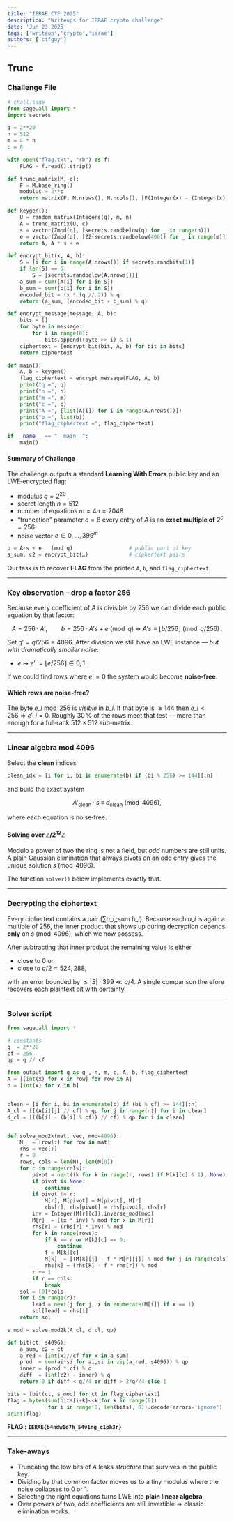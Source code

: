 ```yaml
---
title: "IERAE CTF 2025"
description: "Writeups for IERAE crypto challenge"
date: 'Jun 23 2025'
tags: ['writeup','crypto','ierae']
authors: ['ctfguy']
---
```

## Trunc


### Challenge File

```python
# chall.sage 
from sage.all import *
import secrets

q = 2**20
n = 512
m = 4 * n
c = 8

with open("flag.txt", "rb") as f:
    FLAG = f.read().strip()

def trunc_matrix(M, c):
    F = M.base_ring()
    modulus = 2**c
    return matrix(F, M.nrows(), M.ncols(), [F(Integer(x) - (Integer(x) % modulus)) for x in M.list()])

def keygen():
    U = random_matrix(Integers(q), m, n)
    A = trunc_matrix(U, c)
    s = vector(Zmod(q), [secrets.randbelow(q) for _ in range(n)])
    e = vector(Zmod(q), [ZZ(secrets.randbelow(400)) for _ in range(m)])
    return A, A * s + e

def encrypt_bit(x, A, b):
    S = [i for i in range(A.nrows()) if secrets.randbits(1)]
    if len(S) == 0:
        S = [secrets.randbelow(A.nrows())] 
    a_sum = sum([A[i] for i in S])
    b_sum = sum([b[i] for i in S])
    encoded_bit = (x * (q // 2)) % q
    return (a_sum, (encoded_bit + b_sum) % q)

def encrypt_message(message, A, b):
    bits = []
    for byte in message:
        for i in range(8):
            bits.append((byte >> i) & 1)
    ciphertext = [encrypt_bit(bit, A, b) for bit in bits]
    return ciphertext

def main():
    A, b = keygen()
    flag_ciphertext = encrypt_message(FLAG, A, b)
    print("q =", q)
    print("n =", n)
    print("m =", m)
    print("c =", c)
    print("A =", [list(A[i]) for i in range(A.nrows())])
    print("b =", list(b))
    print("flag_ciphertext =", flag_ciphertext)

if __name__ == "__main__":
    main()
```

#### Summary of Challenge
The challenge outputs a standard **Learning With Errors** public key and an LWE‑encrypted flag:

* modulus $q = 2^{20}$
* secret length $n = 512$
* number of equations $m = 4n = 2048$
* “truncation” parameter $c = 8$
  every entry of $A$ is an **exact multiple of** $2^c = 256$
* noise vector $e\in{0,\dots,399}^m$

```python
b = A·s + e   (mod q)                  # public part of key
a_sum, c2 = encrypt_bit(…)             # ciphertext pairs
```

Our task is to recover **FLAG** from the printed `A`, `b`, and `flag_ciphertext`.

---
### Key observation – drop a factor 256

Because every coefficient of $A$ is divisible by 256 we can divide each public equation by that factor:

$$
A = 256·A', \qquad
b   = 256·A's + e \pmod{q}
\;\Longrightarrow\;
A's \equiv \bigl\lfloor b/256 \bigr\rfloor \pmod{q/256}\,.
$$

Set $q' = q/256 = 4096$.
After division we still have an LWE instance — *but with dramatically smaller noise*:

* $e \mapsto e' := \lfloor e/256 \rfloor \in{0,1}$.

If we could find rows where $e'=0$ the system would become **noise‑free**.

#### Which rows are noise‑free?

The byte $e\_i \bmod 256$ is *visible* in $b\_i$.
If that byte is $\ge 144$ then $e\_i < 256$ ⇒ $e'\_i=0$.
Roughly 30 % of the rows meet that test — more than enough for a full‑rank $512\times512$ sub‑matrix.

---

### Linear algebra mod $4096$

Select the **clean** indices

```python
clean_idx = [i for i, bi in enumerate(b) if (bi % 256) >= 144][:n]
```

and build the exact system

$$
A'_{\text{clean}} · s \;\equiv\; d_{\text{clean}} \pmod{4096},
$$

where each equation is noise‑free.

#### Solving over $\mathbb Z/2^{12}\mathbb Z$

Modulo a power of two the ring is not a field, but *odd* numbers are still units.
A plain Gaussian elimination that always pivots on an odd entry gives the unique solution $s\pmod{4096}$.

The function `solver()` below implements exactly that.

---

### Decrypting the ciphertext

Every ciphertext contains a pair $(\sum a\_i,; \text{sum }b\_i)$.
Because each $a\_i$ is again a multiple of 256, the inner product that shows up during decryption depends **only** on $s\pmod{4096}$, which we now possess.

After subtracting that inner product the remaining value is either

* close to $0$  or
* close to $q/2 = 524,288$,

with an error bounded by $\le |S|·399 \ll q/4$.
A single comparison therefore recovers each plaintext bit with certainty.

---

### Solver script

```python
from sage.all import *

# constants 
q  = 2**20
cf = 256
qp = q // cf                 

from output import q as q_, n, m, c, A, b, flag_ciphertext
A = [[int(x) for x in row] for row in A]
b = [int(x) for x in b]


clean = [i for i, bi in enumerate(b) if (bi % cf) >= 144][:n]
A_cl = [[(A[i][j] // cf) % qp for j in range(n)] for i in clean]
d_cl = [((b[i] - (b[i] % cf)) // cf) % qp for i in clean]


def solve_mod2k(mat, vec, mod=4096):
    M   = [row[:] for row in mat]
    rhs = vec[:]
    r = 0
    rows, cols = len(M), len(M[0])
    for c in range(cols):
        pivot = next((k for k in range(r, rows) if M[k][c] & 1), None)
        if pivot is None:
            continue
        if pivot != r:
            M[r], M[pivot] = M[pivot], M[r]
            rhs[r], rhs[pivot] = rhs[pivot], rhs[r]
        inv = Integer(M[r][c]).inverse_mod(mod)
        M[r]  = [(x * inv) % mod for x in M[r]]
        rhs[r] = (rhs[r] * inv) % mod
        for k in range(rows):
            if k == r or M[k][c] == 0:
                continue
            f = M[k][c]
            M[k]  = [(M[k][j] - f * M[r][j]) % mod for j in range(cols)]
            rhs[k] = (rhs[k] - f * rhs[r]) % mod
        r += 1
        if r == cols:
            break
    sol = [0]*cols
    for i in range(r):
        lead = next(j for j, x in enumerate(M[i]) if x == 1)
        sol[lead] = rhs[i]
    return sol

s_mod = solve_mod2k(A_cl, d_cl, qp)      

def bit(ct, s4096):
    a_sum, c2 = ct
    a_red = [int(x)//cf for x in a_sum]
    prod  = sum(ai*si for ai,si in zip(a_red, s4096)) % qp
    inner = (prod * cf) % q
    diff  = (int(c2) - inner) % q
    return 0 if diff < q//4 or diff > 3*q//4 else 1

bits = [bit(ct, s_mod) for ct in flag_ciphertext]
flag = bytes(sum(bits[i+k]<<k for k in range(8))
             for i in range(0, len(bits), 8)).decode(errors='ignore')
print(flag)
```

**FLAG : `IERAE{b4ndw1d7h_54v1ng_c1ph3r}`**

---

### Take‑aways

* Truncating the low bits of $A$ leaks *structure* that survives in the public key.
* Dividing by that common factor moves us to a tiny modulus where the noise collapses to 0 or 1.
* Selecting the right equations turns LWE into **plain linear algebra**.
* Over powers of two, odd coefficients are still invertible ⇒ classic elimination works.


